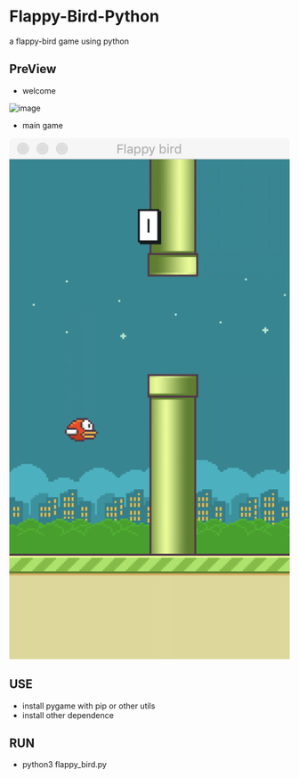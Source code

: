 # Flappy-Bird-Python
a flappy-bird game using python

## PreView
- welcome

![image](https://github.com/Dz97313/F1.pnglappy-Bird-Python/blob/master/screenshoot/1.png)

- main game

![image](https://github.com/Dz97313/Flappy-Bird-Python/blob/master/screenshoot/2.png)

## USE
- install pygame with pip or other utils
- install other dependence

## RUN
- python3 flappy_bird.py
